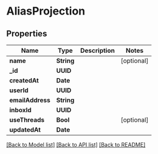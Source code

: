 # AliasProjection

## Properties
Name | Type | Description | Notes
------------ | ------------- | ------------- | -------------
**name** | **String** |  | [optional] 
**_id** | **UUID** |  | 
**createdAt** | **Date** |  | 
**userId** | **UUID** |  | 
**emailAddress** | **String** |  | 
**inboxId** | **UUID** |  | 
**useThreads** | **Bool** |  | [optional] 
**updatedAt** | **Date** |  | 

[[Back to Model list]](../README#documentation-for-models) [[Back to API list]](../README#documentation-for-api-endpoints) [[Back to README]](../README)


